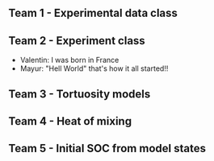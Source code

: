 ## Team 1 - Experimental data class

## Team 2 - Experiment class

- Valentin: I was born in France
- Mayur: "Hell World" that's how it all started!!

## Team 3 - Tortuosity models

## Team 4 - Heat of mixing

## Team 5 - Initial SOC from model states
